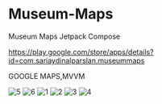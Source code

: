 # Museum-Maps
Museum Maps Jetpack Compose 

https://play.google.com/store/apps/details?id=com.sariaydinalparslan.museummaps

GOOGLE MAPS,MVVM

![5](https://user-images.githubusercontent.com/106993656/177683584-87079941-9287-4934-89f6-c0fb211518da.png)
![6](https://user-images.githubusercontent.com/106993656/177683602-cef37f4b-abc8-40b7-ad01-cd011c7dd24b.png)
![1](https://user-images.githubusercontent.com/106993656/177683608-c286ff3c-e14f-450b-aa90-e3dfb127938d.png)
![2](https://user-images.githubusercontent.com/106993656/177683611-153598ae-ceb1-4c37-abbb-0f1ee462ef91.png)
![3](https://user-images.githubusercontent.com/106993656/177683617-6a9de25f-c27a-4963-b7ba-31f1db37e31c.png)
![4](https://user-images.githubusercontent.com/106993656/177683630-37abec60-b825-4445-bcb5-afccf45cdc91.png)
